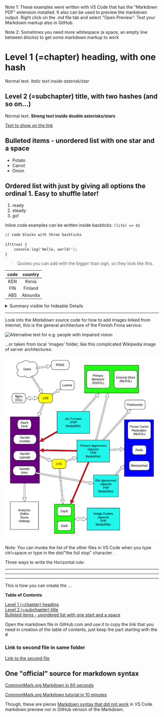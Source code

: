 Note 1: These examples were written with VS Code that has the "Markdown PDF" extension installed. It also
can be used to preview the markdown output. Right click on the .md file tab and select "Open Preview". Test your Markdown markup also in GitHub.

Note 2: Sometimes you need more whitespace (a space, an empty line between blocks) to get some markdown markup to work

# Level 1 (=chapter) heading, with one hash

Normal text. *Italic text inside asterisk/star* 

## Level 2 (=subchapter) title, with two hashes (and so on...)

Normal text. **Strong text inside double asterisks/stars**

[Text to show on the link](https://www.w3.org/) 

## Bulleted items - unordered list with one star **and a space**

* Potato
* Carrot
* Onion

## Ordered list with just by giving all options the ordinal 1.  Easy to shuffle later!

1. ready
1. steady
1. go!

Inline code examples can be written inside backticks: `(life) => 42`

```
// code blocks with three backticks

if(true) {
    console.log('Hello, world!');
}

```


> Quotes you can add with the bigger than sign, so they look like this.


| code | country |
| :--: | :-----: |
| KEN  | Kenia   |
| FIN  | Finland |
| ABS  | Absurdia |

<details><summary>Summary visible for hideable Details</summary>

Hideable showable text for details.

More text for details.

</details>

<hr />

Look into the *Markdown* source code for how to add images linked from internet, this is the general architecture of the Finnish Finna service: 

![Alternative text for e.g. people with impaired vision](https://www.kiwi.fi/download/attachments/200048777/Ohjelmistoarkkitehtuuri.png?version=1&modificationDate=1607524001948&api=v2)


...or taken from local 'images' folder, like this complicated Wikipedia image of server architectures: 

![Wikipedia's sample picture of server architecture](images/1200px-Wikimedia_Server_Architecture_(simplified).svg.png)

Note: You can invoke the list of the other files in VS Code when you type ctrl+space or type in the dot/"the full stop" character  .

Three ways to write the Horizontal rule:
<hr />

---

***

This is how you can create the ...

**Table of Contents**

[Level 1 (=chapter) heading](#level-1-chapter-heading-with-one-hash) <br />
[Level 2 (=subchapter) title](#level-2-subchapter-title-with-two-hashes-and-so-on) <br />
[Bulleted items - unordered list with one start and a space](#bulleted-items---unordered-list-with-one-star-and-a-space) <br />

Open the markdown file in GitHub.com and use it to copy the link that you need in creation of the table of contents,
just keep the part starting with the #

### Link to second file in same folder
[Link to the second file](markdown_file2.md)


## One "official" source for markdown syntax

[CommonMark.org Markdown in 60 seconds](https://commonmark.org/help/)

[CommonMark.org Markdown tutorial in 10 minutes](https://commonmark.org/help/tutorial/)

Though, these are pieces [Markdown syntax that did not work](markdown_not_supported_syntax.md) in VS Code markdown preview nor in GitHub version of the Markdown.
